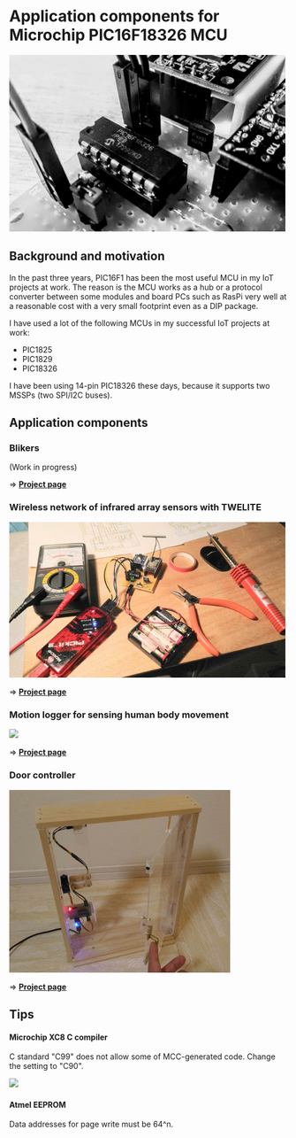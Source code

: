 # Application components for Microchip PIC16F18326 MCU

<img src="./doc/pic16f18326.jpg" width="500">

## Background and motivation

In the past three years, PIC16F1 has been the most useful MCU in my IoT projects at work. The reason is the MCU works as a hub or a protocol converter between some modules and board PCs such as RasPi very well at a reasonable cost with a very small footprint even as a DIP package.

I have used a lot of the following MCUs in my successful IoT projects at work:
- PIC1825
- PIC1829
- PIC18326

I have been using 14-pin PIC18326 these days, because it supports two MSSPs (two SPI/I2C buses).

## Application components

### Blikers

(Work in progress)

=> **[Project page](BLINKERS.md)**

### Wireless network of infrared array sensors with TWELITE 

<img src="./doc/twelite-dip.jpg" width="500">

=> **[Project page](TWELITE.md)**

### Motion logger for sensing human body movement

<img src="./doc/motion_measurement_system.jpg" width="500">

=> **[Project page](MOTION_LOGGER.md)**

### Door controller

<img src="./doc/door_controller.jpg" width="400">

=> **[Project page](DOOR_CONTROLLER.md)**

## Tips

#### Microchip XC8 C compiler

C standard "C99" does not allow some of MCC-generated code. Change the setting to "C90".

![](./doc/C90_standard.jpg)

#### Atmel EEPROM

Data addresses for page write must be 64^n.
